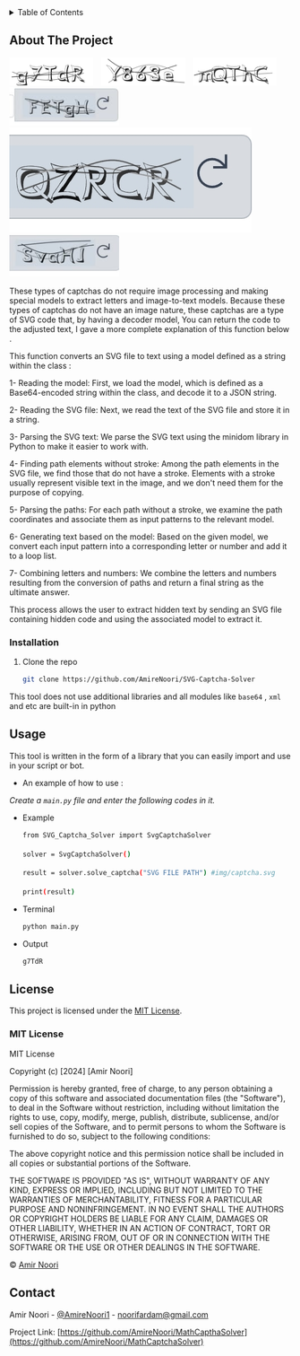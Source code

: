 <details>
  <summary>Table of Contents</summary>
  <ol>
    <li>
      <a href="#about-the-project">About The Project</a>
    </li>
    <li>
      <ul>
        <li><a href="#installation">Installation</a></li>
      </ul>
    </li>
    <li><a href="#usage">Usage</a></li>
    <li><a href="#license">License</a></li>
    <li><a href="#contact">Contact</a></li>
  </ol>
</details>


## About The Project

<img src="images/captcha-example1.png" alt="captcha example" style="margin-right: 10px;"> <img src="images/captcha-example2.png" alt="captcha example" style="margin-right: 10px;"> <img src="images/captcha-example3.png" alt="captcha example"> <img src="images/captcha-example4.jpg" alt="captcha example"> <img src="images/captcha-example5.jpg" alt="captcha example"> <img src="images/captcha-example6.jpg" alt="captcha example">

These types of captchas do not require image processing and making special models to extract letters and image-to-text models. Because these types of captchas do not have an image nature, these captchas are a type of SVG code that, by having a decoder model, You can return the code to the adjusted text, I gave a more complete explanation of this function below .

This function converts an SVG file to text using a model defined as a string within the class :

  1- Reading the model: First, we load the model, which is defined as a Base64-encoded string within the class, and decode it to a JSON string.

  2- Reading the SVG file: Next, we read the text of the SVG file and store it in a string.

  3- Parsing the SVG text: We parse the SVG text using the minidom library in Python to make it easier to work with.

  4- Finding path elements without stroke: Among the path elements in the SVG file, we find those that do not have a stroke. Elements with a stroke usually represent visible text in the image, and we don't need them for the purpose of copying.

  5- Parsing the paths: For each path without a stroke, we examine the path coordinates and associate them as input patterns to the relevant model.

  6-  Generating text based on the model: Based on the given model, we convert each input pattern into a corresponding letter or number and add it to a loop list.

  7-  Combining letters and numbers: We combine the letters and numbers resulting from the conversion of paths and return a final string as the ultimate answer.

This process allows the user to extract hidden text by sending an SVG file containing hidden code and using the associated model to extract it.

### Installation

1. Clone the repo
   ```sh
   git clone https://github.com/AmireNoori/SVG-Captcha-Solver
   ```

This tool does not use additional libraries and all modules like `base64` , `xml` and etc are built-in in python


## Usage

This tool is written in the form of a library that you can easily import and use in your script or bot.

* An example of how to use :

_Create a `main.py` file and enter the following codes in it._

* Example
  ```sh
  from SVG_Captcha_Solver import SvgCaptchaSolver

  solver = SvgCaptchaSolver()

  result = solver.solve_captcha("SVG FILE PATH") #img/captcha.svg

  print(result)
  ```
* Terminal
  ```sh
  python main.py
  ```

* Output
  ```sh
  g7TdR
  ```


## License

This project is licensed under the [MIT License](LICENSE).

### MIT License

MIT License

Copyright (c) [2024] [Amir Noori]

Permission is hereby granted, free of charge, to any person obtaining a copy
of this software and associated documentation files (the "Software"), to deal
in the Software without restriction, including without limitation the rights
to use, copy, modify, merge, publish, distribute, sublicense, and/or sell
copies of the Software, and to permit persons to whom the Software is
furnished to do so, subject to the following conditions:

The above copyright notice and this permission notice shall be included in all
copies or substantial portions of the Software.

THE SOFTWARE IS PROVIDED "AS IS", WITHOUT WARRANTY OF ANY KIND, EXPRESS OR
IMPLIED, INCLUDING BUT NOT LIMITED TO THE WARRANTIES OF MERCHANTABILITY,
FITNESS FOR A PARTICULAR PURPOSE AND NONINFRINGEMENT. IN NO EVENT SHALL THE
AUTHORS OR COPYRIGHT HOLDERS BE LIABLE FOR ANY CLAIM, DAMAGES OR OTHER
LIABILITY, WHETHER IN AN ACTION OF CONTRACT, TORT OR OTHERWISE, ARISING FROM,
OUT OF OR IN CONNECTION WITH THE SOFTWARE OR THE USE OR OTHER DEALINGS IN THE
SOFTWARE.

© [Amir Noori](https://github.com/AmireNoori)

## Contact

Amir Noori - [@AmireNoori1](https://t.me/AmireNoori1) - noorifardam@gmail.com

Project Link: [https://github.com/AmireNoori/MathCapthaSolver](https://github.com/AmireNoori/MathCaptchaSolver)
